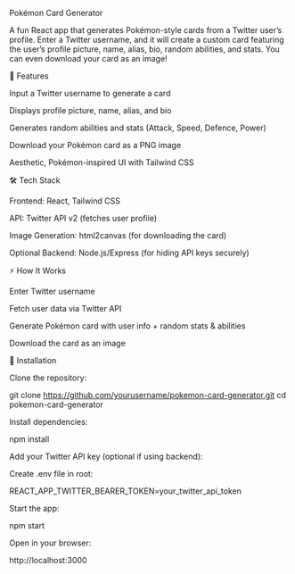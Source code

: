 Pokémon Card Generator

A fun React app that generates Pokémon-style cards from a Twitter user’s profile. Enter a Twitter username, and it will create a custom card featuring the user’s profile picture, name, alias, bio, random abilities, and stats. You can even download your card as an image!

🌟 Features

Input a Twitter username to generate a card

Displays profile picture, name, alias, and bio

Generates random abilities and stats (Attack, Speed, Defence, Power)

Download your Pokémon card as a PNG image

Aesthetic, Pokémon-inspired UI with Tailwind CSS

🛠️ Tech Stack

Frontend: React, Tailwind CSS

API: Twitter API v2 (fetches user profile)

Image Generation: html2canvas (for downloading the card)

Optional Backend: Node.js/Express (for hiding API keys securely)

⚡ How It Works

Enter Twitter username

Fetch user data via Twitter API

Generate Pokémon card with user info + random stats & abilities

Download the card as an image

🔧 Installation

Clone the repository:

git clone https://github.com/yourusername/pokemon-card-generator.git
cd pokemon-card-generator


Install dependencies:

npm install


Add your Twitter API key (optional if using backend):

Create .env file in root:

REACT_APP_TWITTER_BEARER_TOKEN=your_twitter_api_token


Start the app:

npm start


Open in your browser:

http://localhost:3000
